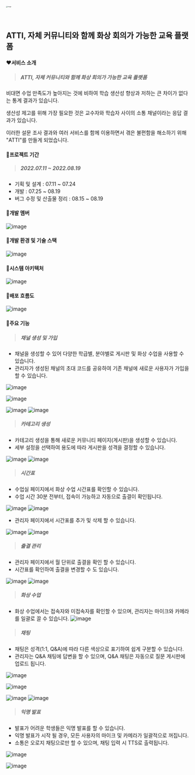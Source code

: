 <img src="https://user-images.githubusercontent.com/97647987/185519688-1ee5fa77-ffc3-471c-b73f-d50e5bc3ed4f.png" alt="image" style="zoom: 25%;" />

​			

## 						ATTI, 자체 커뮤니티와 함께 화상 회의가 가능한 교육 플랫폼



#### ❤서비스 소개

> #####  ATTI, 자체 커뮤니티와 함께 화상 회의가 가능한 교육 플랫폼

비대면 수업 만족도가 높아지는 것에 비하여 학습 생산성 향상과 저하는 큰 차이가 없다는 통계 결과가 있습니다.

생산성 제고를 위해 가장 필요한 것은 교수자와 학습자 사이의 소통 채널이라는 응답 결과가 있습니다.

이러한 설문 조사 결과와 여러 서비스를 함께 이용하면서 겪은 불편함을 해소하기 위해 "ATTI"를 만들게 되었습니다.



#### 🧡프로젝트 기간

> ##### 2022.07.11 ~ 2022.08.19

- 기획 및 설계 : 07.11 ~ 07.24
- 개발 : 07.25 ~ 08.19
- 버그 수정 및 산출물 정리 : 08.15 ~ 08.19



#### 💛개발 멤버

![image](https://user-images.githubusercontent.com/97647987/185526854-fe42fe5e-8ab6-431d-a871-44b58d46d50d.png)



#### 💚개발 환경 및 기술 스택

![image](https://user-images.githubusercontent.com/97647987/185523094-bb2f915a-d35f-467e-8e5c-34154e90a710.png)



#### 💙시스템 아키텍처

![image](https://user-images.githubusercontent.com/97647987/185523138-1c74e52d-4c09-425d-97e5-f4d2390eb731.png)



#### 💜배포 흐름도

![image](https://user-images.githubusercontent.com/97647987/185523242-3d2fd584-3643-46b9-92e2-03130f449fa6.png)



#### 🤎주요 기능

> ##### 채널 생성 및 가입

- 채널을 생성할 수 있어 다양한 학급별, 분야별로 게시판 및 화상 수업을 사용할 수 있습니다.
- 관리자가 생성된 채널의 초대 코드를 공유하여 기존 채널에 새로운 사용자가 가입을 할 수 있습니다.

![image](https://user-images.githubusercontent.com/97647987/185523939-6f3d4fbd-cd64-41a2-a9f3-e6c6520419ac.png)

![image](https://user-images.githubusercontent.com/97647987/185523739-935bf472-e718-461e-89a7-9bd412895127.png)

![image](https://user-images.githubusercontent.com/97647987/185523758-6d739299-1f53-4c8b-a949-c8531b8dd850.png)
![image](https://user-images.githubusercontent.com/97647987/185523781-c9685cad-8491-44e5-a528-f3743f401673.png)



> ##### 카테고리 생성

- 카테고리 생성을 통해 새로운 커뮤니티 페이지(게시판)을 생성할 수 있습니다.
- 세부 설정을 선택하여 용도에 따라 게시판을 성격을 결정할 수 있습니다.

![image](https://user-images.githubusercontent.com/97647987/185524056-03d9e08c-ca1d-442d-9540-101e85aa2a93.png)
![image](https://user-images.githubusercontent.com/97647987/185524061-cc6c90ce-62ef-45c6-88e4-9daf95705218.png)



> ##### 시간표

- 수업실 페이지에서 화상 수업 시간표를 확인할 수 있습니다.
- 수업 시간 30분 전부터, 접속이 가능하고 자동으로 출결이 확인됩니다.

![image](https://user-images.githubusercontent.com/97647987/185524216-0fa5df6a-1233-4086-bd4c-ada57ceead64.png)
![image](https://user-images.githubusercontent.com/97647987/185524220-b7c6c9b0-75b4-4215-a4d6-5b60de62c596.png)

- 관리자 페이지에서 시간표를 추가 및 삭제 할 수 있습니다.

![image](https://user-images.githubusercontent.com/97647987/185524893-d4205944-07a9-4db4-94f4-c542848999da.png)
![image](https://user-images.githubusercontent.com/97647987/185524900-76e7ec11-28f0-4fae-bf05-e97550b04f34.png)



> ##### 출결 관리

- 관리자 페이지에서 월 단위로 출결을 확인 할 수 있습니다.
- 시간표를 확인하여 출결을 변경할 수 도 있습니다.

![image](https://user-images.githubusercontent.com/97647987/185525529-6bc456e3-634b-4c66-8ac2-84dd8aafa8ef.png)
![image](https://user-images.githubusercontent.com/97647987/185525535-5224555d-95b3-4ddd-a8e5-683da5c6bde2.png)



> ##### 화상 수업

- 화상 수업에서는 접속자와 미접속자를 확인할 수 있으며, 관리자는 마이크와 카메라를 일괄로 끌 수 있습니다.
  ![image](https://user-images.githubusercontent.com/97647987/185524977-1a05c939-bb72-4d06-94c1-92ba0bfb917f.png)



> ##### 채팅

- 채팅은 성격(1:1, Q&A)에 따라 다른 색상으로 표기하여 쉽게 구분할 수 있습니다.
- 관리자는 Q&A 채팅에 답변을 할 수 있으며, Q&A 채팅은 자동으로 질문 게시판에 업로드 됩니다.

![image](https://user-images.githubusercontent.com/97647987/185525087-8e98783e-3a59-4301-86bc-a69fa5c2ff22.png)

![image](https://user-images.githubusercontent.com/97647987/185525101-b19406e7-ff36-4d1e-a60b-7830d1dd9d84.png)

![image](https://user-images.githubusercontent.com/97647987/185525092-67b2e41b-3370-419f-829b-cc779616dd56.png)
![image](https://user-images.githubusercontent.com/97647987/185525314-1e60a656-83dd-4cd0-9fad-c5c720d00c07.png)



> ##### 익명 발표

- 발표가 어려운 학생들은 익명 발표를 할 수 있습니다.
- 익명 발표가 시작 될 경우, 모든 사용자의 마이크 및 카메라가 일괄적으로 꺼집니다.
- 소통은 오로지 채팅으로만 할 수 있으며, 채팅 입력 시 TTS로 출력됩니다.

![image](https://user-images.githubusercontent.com/97647987/185525361-d54a5fe5-2f04-4351-8bd6-4fea86d8cb21.png)

![image](https://user-images.githubusercontent.com/97647987/185525376-70cf9c2f-97d3-49a3-a721-d3390748e394.png)

